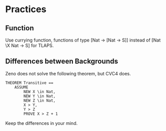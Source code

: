 # Practices

## Function

Use currying function, functions of type [Nat -> [Nat -> S]] instead of [Nat \X Nat -> S] for TLAPS.

## Differences between Backgrounds

Zeno does not solve the following theorem, but CVC4 does.

```
THEOREM Transitive == 
    ASSUME 
        NEW X \in Nat,
        NEW Y \in Nat,
        NEW Z \in Nat,
        X > Y,
        Y > Z
        PROVE X > Z + 1
```

Keep the differences in your mind.
